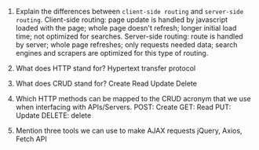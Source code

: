 1.  Explain the differences between `client-side routing` and `server-side routing`.
    Client-side routing: page update is handled by javascript loaded with the page; whole page doesn't refresh; longer initial load time; not optimized for searches.
    Server-side routing: route is handled by server; whole page refreshes; only requests needed data; search engines and scrapers are optimized for this type of routing.

1.  What does HTTP stand for?
    Hypertext transfer protocol

1.  What does CRUD stand for?
    Create Read Update Delete

1.  Which HTTP methods can be mapped to the CRUD acronym that we use when interfacing with APIs/Servers.
    POST: Create
    GET: Read
    PUT: Update
    DELETE: delete


1.  Mention three tools we can use to make AJAX requests
    jQuery, Axios, Fetch API